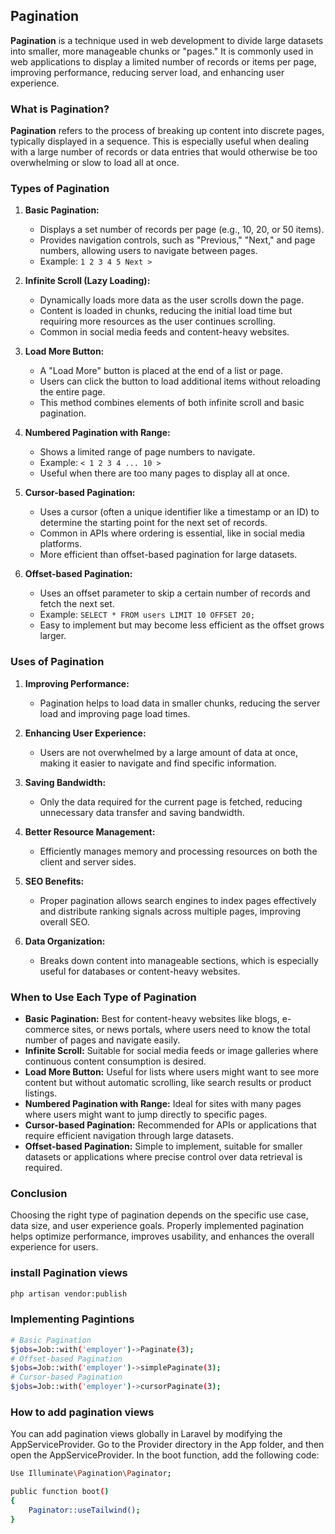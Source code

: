 ## Pagination

**Pagination** is a technique used in web development to divide large datasets into smaller, more manageable chunks or "pages." It is commonly used in web applications to display a limited number of records or items per page, improving performance, reducing server load, and enhancing user experience.

### What is Pagination?

**Pagination** refers to the process of breaking up content into discrete pages, typically displayed in a sequence. This is especially useful when dealing with a large number of records or data entries that would otherwise be too overwhelming or slow to load all at once.

### Types of Pagination

1. **Basic Pagination:**
   - Displays a set number of records per page (e.g., 10, 20, or 50 items).
   - Provides navigation controls, such as "Previous," "Next," and page numbers, allowing users to navigate between pages.
   - Example: `1 2 3 4 5 Next >`

2. **Infinite Scroll (Lazy Loading):**
   - Dynamically loads more data as the user scrolls down the page.
   - Content is loaded in chunks, reducing the initial load time but requiring more resources as the user continues scrolling.
   - Common in social media feeds and content-heavy websites.

3. **Load More Button:**
   - A "Load More" button is placed at the end of a list or page.
   - Users can click the button to load additional items without reloading the entire page.
   - This method combines elements of both infinite scroll and basic pagination.

4. **Numbered Pagination with Range:**
   - Shows a limited range of page numbers to navigate.
   - Example: `< 1 2 3 4 ... 10 >`
   - Useful when there are too many pages to display all at once.

5. **Cursor-based Pagination:**
   - Uses a cursor (often a unique identifier like a timestamp or an ID) to determine the starting point for the next set of records.
   - Common in APIs where ordering is essential, like in social media platforms.
   - More efficient than offset-based pagination for large datasets.

6. **Offset-based Pagination:**
   - Uses an offset parameter to skip a certain number of records and fetch the next set.
   - Example: `SELECT * FROM users LIMIT 10 OFFSET 20;`
   - Easy to implement but may become less efficient as the offset grows larger.

### Uses of Pagination

1. **Improving Performance:**
   - Pagination helps to load data in smaller chunks, reducing the server load and improving page load times.

2. **Enhancing User Experience:**
   - Users are not overwhelmed by a large amount of data at once, making it easier to navigate and find specific information.

3. **Saving Bandwidth:**
   - Only the data required for the current page is fetched, reducing unnecessary data transfer and saving bandwidth.

4. **Better Resource Management:**
   - Efficiently manages memory and processing resources on both the client and server sides.

5. **SEO Benefits:**
   - Proper pagination allows search engines to index pages effectively and distribute ranking signals across multiple pages, improving overall SEO.

6. **Data Organization:**
   - Breaks down content into manageable sections, which is especially useful for databases or content-heavy websites.

### When to Use Each Type of Pagination

- **Basic Pagination:** Best for content-heavy websites like blogs, e-commerce sites, or news portals, where users need to know the total number of pages and navigate easily.
- **Infinite Scroll:** Suitable for social media feeds or image galleries where continuous content consumption is desired.
- **Load More Button:** Useful for lists where users might want to see more content but without automatic scrolling, like search results or product listings.
- **Numbered Pagination with Range:** Ideal for sites with many pages where users might want to jump directly to specific pages.
- **Cursor-based Pagination:** Recommended for APIs or applications that require efficient navigation through large datasets.
- **Offset-based Pagination:** Simple to implement, suitable for smaller datasets or applications where precise control over data retrieval is required.

### Conclusion

Choosing the right type of pagination depends on the specific use case, data size, and user experience goals. Properly implemented pagination helps optimize performance, improves usability, and enhances the overall experience for users.

### install Pagination views
```bash
php artisan vendor:publish
```

### Implementing Pagintions
```bash
# Basic Pagination
$jobs=Job::with('employer')->Paginate(3); 
# Offset-based Pagination
$jobs=Job::with('employer')->simplePaginate(3); 
# Cursor-based Pagination
$jobs=Job::with('employer')->cursorPaginate(3); 
```

### How to add pagination views 
You can add pagination views  globally in Laravel by modifying the AppServiceProvider. Go to the Provider directory in the App folder, and then open the AppServiceProvider. In the boot function, add the following code:
```bash
Use Illuminate\Pagination\Paginator;

public function boot()
{
    Paginator::useTailwind();
} 
```